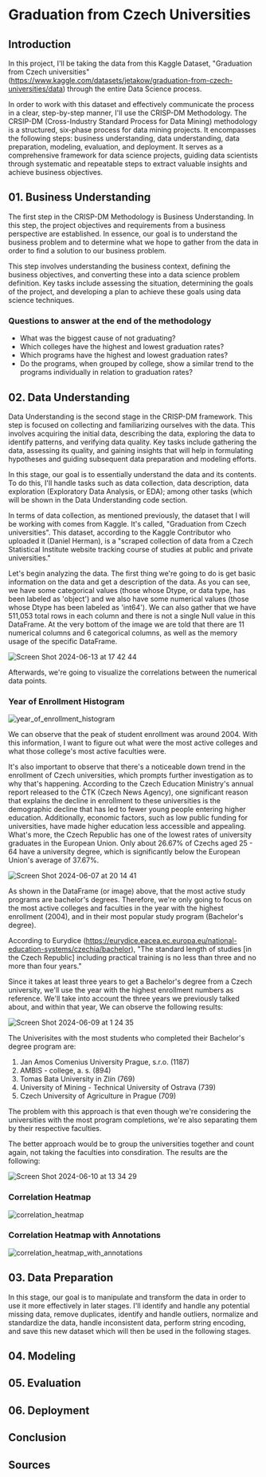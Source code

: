 # Graduation from Czech Universities

## Introduction

In this project, I'll be taking the data from this Kaggle Dataset, "Graduation from Czech universities" (https://www.kaggle.com/datasets/jetakow/graduation-from-czech-universities/data) through the entire Data Science process.

In order to work with this dataset and effectively communicate the process in a clear, step-by-step manner, I'll use the CRISP-DM Methodology. The CRSIP-DM (Cross-Industry Standard Process for Data Mining) methodology is a structured, six-phase process for data mining projects. It encompasses the following steps: business understanding, data understanding, data preparation, modeling, evaluation, and deployment. It serves as a comprehensive framework for data science projects, guiding data scientists through systematic and repeatable steps to extract valuable insights and achieve business objectives.

## 01. Business Understanding

The first step in the CRISP-DM Methodology is Business Understanding. In this step, the project objectives and requirements from a business perspective are established. In essence, our goal is to understand the business problem and to determine what we hope to gather from the data in order to find a solution to our business problem.

This step involves understanding the business context, defining the business objectives, and converting these into a data science problem definition. Key tasks include assessing the situation, determining the goals of the project, and developing a plan to achieve these goals using data science techniques.

### Questions to answer at the end of the methodology
- What was the biggest cause of not graduating?
- Which colleges have the highest and lowest graduation rates?
- Which programs have the highest and lowest graduation rates?
- Do the programs, when grouped by college, show a similar trend to the programs individually in relation to graduation rates?

## 02. Data Understanding

Data Understanding is the second stage in the CRISP-DM framework. This step is focused on collecting and familiarizing ourselves with the data. This involves acquiring the initial data, describing the data, exploring the data to identify patterns, and verifying data quality. Key tasks include gathering the data, assessing its quality, and gaining insights that will help in formulating hypotheses and guiding subsequent data preparation and modeling efforts.

In this stage, our goal is to essentially understand the data and its contents. To do this, I'll handle tasks such as data collection, data description, data exploration (Exploratory Data Analysis, or EDA); among other tasks (which will be shown in the Data Understanding code section.

In terms of data collection, as mentioned previously, the dataset that I will be working with comes from Kaggle. It's called, "Graduation from Czech universities". This dataset, according to the Kaggle Contributor who uploaded it (Daniel Herman), is a "scraped collection of data from a Czech Statistical Institute website tracking course of studies at public and private universities."

Let's begin analyzing the data. The first thing we're going to do is get basic information on the data and get a description of the data. As you can see, we have some categorical values (those whose Dtype, or data type, has been labeled as 'object') and we also have some numerical values (those whose Dtype has been labeled as 'int64'). We can also gather that we have 511,053 total rows in each column and there is not a single Null value in this DataFrame. At the very bottom of the image we are told that there are 11 numerical columns and 6 categorical columns, as well as the memory usage of the specific DataFrame.

![Screen Shot 2024-06-13 at 17 42 44](https://github.com/davidgb9716/data-science/assets/83733181/f6fe64f8-e924-4ef4-8be9-7f215645bac8)

Afterwards, we're going to visualize the correlations between the numerical data points.

### Year of Enrollment Histogram
![year_of_enrollment_histogram](https://github.com/davidgb9716/data-science/assets/83733181/7183ff55-c003-4bd1-bd7b-22ffd9cc8dcb)

We can observe that the peak of student enrollment was around 2004. With this information, I want to figure out what were the most active colleges and what those college's most active faculties were.

It's also important to observe that there's a noticeable down trend in the enrollment of Czech universities, which prompts further investigation as to why that's happening. According to the Czech Education Ministry's annual report released to the ČTK (Czech News Agency), one significant reason that explains the decline in enrollment to these universities is the demographic decline that has led to fewer young people entering higher education. Additionally, economic factors, such as low public funding for universities, have made higher education less accessible and appealing. What's more, the Czech Republic has one of the lowest rates of university graduates in the European Union. Only about 26.67% of Czechs aged 25 - 64 have a university degree, which is significantly below the European Union's average of 37.67%​.

![Screen Shot 2024-06-07 at 20 14 41](https://github.com/davidgb9716/data-science/assets/83733181/a3b6a937-938a-4eb7-a010-4f85a5d0a7db)

As shown in the DataFrame (or image) above, that the most active study programs are bachelor's degrees. Therefore, we're only going to focus on the most active colleges and faculties in the year with the highest enrollment (2004), and in their most popular study program (Bachelor's degree).

According to Eurydice (https://eurydice.eacea.ec.europa.eu/national-education-systems/czechia/bachelor), "The standard length of studies [in the Czech Republic] including practical training is no less than three and no more than four years."

Since it takes at least three years to get a Bachelor's degree from a Czech university, we'll use the year with the highest enrollment numbers as reference. We'll take into account the three years we previously talked about, and within that year, We can observe the following results:

![Screen Shot 2024-06-09 at 1 24 35](https://github.com/davidgb9716/data-science/assets/83733181/5f96e248-6d7a-41c2-bc2a-3b3a605d0b4e)

The Univerisites with the most students who completed their Bachelor's degree program are:
1. Jan Amos Comenius University Prague, s.r.o. (1187)
2. AMBIS - college, a. s. (894)
3. Tomas Bata University in Zlín (769)
4. University of Mining - Technical University of Ostrava (739)
5. Czech University of Agriculture in Prague (709)

The problem with this approach is that even though we're considering the universities with the most program completions, we're also separating them by their respective faculties.

The better approach would be to group the universities together and count again, not taking the faculties into consdiration. The results are the following:

![Screen Shot 2024-06-10 at 13 34 29](https://github.com/davidgb9716/data-science/assets/83733181/b2948313-ec7c-41ed-b946-850bbe0bc3af)


### Correlation Heatmap
![correlation_heatmap](https://github.com/davidgb9716/data-science/assets/83733181/cdcad8d2-24e4-4592-ae61-4ea3fa04a3c5)

### Correlation Heatmap with Annotations
![correlation_heatmap_with_annotations](https://github.com/davidgb9716/data-science/assets/83733181/a5fecb91-1e79-46f1-9fc7-8ea35864fcd4)

## 03. Data Preparation

In this stage, our goal is to manipulate and transform the data in order to use it more effectively in later stages. I'll identify and handle any potential missing data, remove duplicates, identify and handle outliers, normalize and standardize the data, handle inconsistent data, perform string encoding, and save this new dataset which will then be used in the following stages.

## 04. Modeling

## 05. Evaluation

## 06. Deployment

## Conclusion

## Sources

